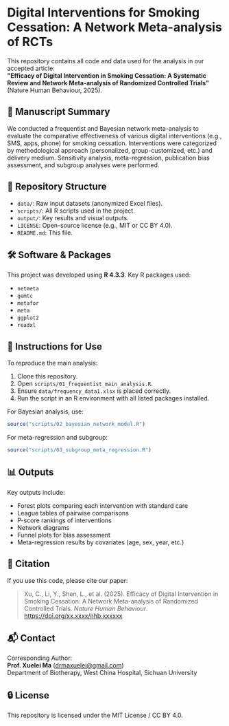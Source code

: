 # Digital Interventions for Smoking Cessation: A Network Meta-analysis of RCTs

This repository contains all code and data used for the analysis in our accepted article:  
**"Efficacy of Digital Intervention in Smoking Cessation: A Systematic Review and Network Meta-analysis of Randomized Controlled Trials"** (Nature Human Behaviour, 2025).

## 📄 Manuscript Summary

We conducted a frequentist and Bayesian network meta-analysis to evaluate the comparative effectiveness of various digital interventions (e.g., SMS, apps, phone) for smoking cessation. Interventions were categorized by methodological approach (personalized, group-customized, etc.) and delivery medium. Sensitivity analysis, meta-regression, publication bias assessment, and subgroup analyses were performed.

## 📁 Repository Structure

- `data/`: Raw input datasets (anonymized Excel files).
- `scripts/`: All R scripts used in the project.
- `output/`: Key results and visual outputs.
- `LICENSE`: Open-source license (e.g., MIT or CC BY 4.0).
- `README.md`: This file.

## 🛠️ Software & Packages

This project was developed using **R 4.3.3**. Key R packages used:

- `netmeta`
- `gemtc`
- `metafor`
- `meta`
- `ggplot2`
- `readxl`

## 📌 Instructions for Use

To reproduce the main analysis:

1. Clone this repository.
2. Open `scripts/01_frequentist_main_analysis.R`.
3. Ensure `data/frequency_data1.xlsx` is placed correctly.
4. Run the script in an R environment with all listed packages installed.

For Bayesian analysis, use:

```r
source("scripts/02_bayesian_network_model.R")
```

For meta-regression and subgroup:

```r
source("scripts/03_subgroup_meta_regression.R")
```

## 📊 Outputs

Key outputs include:

- Forest plots comparing each intervention with standard care
- League tables of pairwise comparisons
- P-score rankings of interventions
- Network diagrams
- Funnel plots for bias assessment
- Meta-regression results by covariates (age, sex, year, etc.)

## 📜 Citation

If you use this code, please cite our paper:

> Xu, C., Li, Y., Shen, L., et al. (2025). Efficacy of Digital Intervention in Smoking Cessation: A Network Meta-analysis of Randomized Controlled Trials. *Nature Human Behaviour*. https://doi.org/xx.xxxx/nhb.xxxxxx

## 📬 Contact

Corresponding Author:  
**Prof. Xuelei Ma** (drmaxuelei@gmail.com)  
Department of Biotherapy, West China Hospital, Sichuan University  

## 🔒 License

This repository is licensed under the MIT License / CC BY 4.0.
